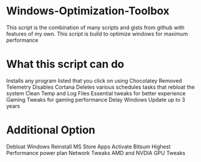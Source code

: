 # Windows-Optimization-Toolbox
This script is the combination of many scripts and gists from github with features of my own. This script is build to optimize windows for maximum performance
# What this script can do
Installs any program listed that you click on using Chocolatey
Removed Telemetry
Disables Cortana
Deletes various schedules tasks that rebloat the system
Clean Temp and Log Files
Essential tweaks for better experience
Gaming Tweaks for gaming performance
Delay Windows Update up to 3 years
# Additional Option
Debloat Windows
Reinstall MS Store Apps
Activate Bitsum Highest Performance power plan
Network Tweaks
AMD and NVDIA GPU Tweaks

